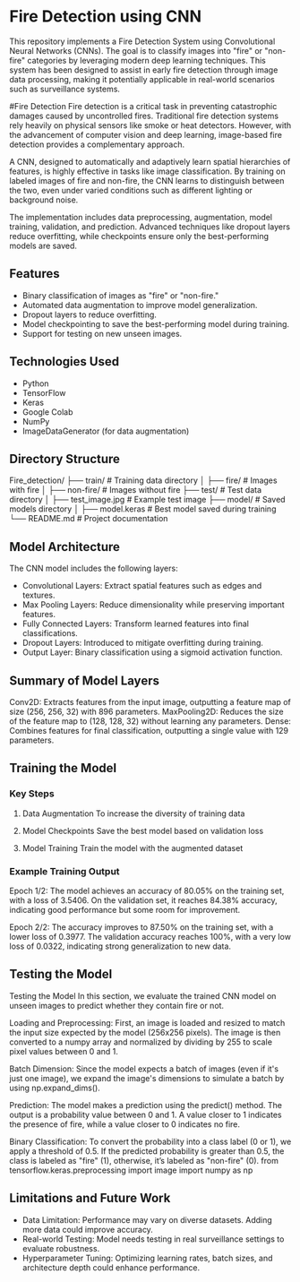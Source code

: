 # Fire Detection using CNN

This repository implements a Fire Detection System using Convolutional Neural Networks (CNNs). The goal is to classify images into "fire" or "non-fire" categories by leveraging modern deep learning techniques. This system has been designed to assist in early fire detection through image data processing, making it potentially applicable in real-world scenarios such as surveillance systems.

#Fire Detection
Fire detection is a critical task in preventing catastrophic damages caused by uncontrolled fires. Traditional fire detection systems rely heavily on physical sensors like smoke or heat detectors. However, with the advancement of computer vision and deep learning, image-based fire detection provides a complementary approach. 

A CNN, designed to automatically and adaptively learn spatial hierarchies of features, is highly effective in tasks like image classification. By training on labeled images of fire and non-fire, the CNN learns to distinguish between the two, even under varied conditions such as different lighting or background noise. 

The implementation includes data preprocessing, augmentation, model training, validation, and prediction. Advanced techniques like dropout layers reduce overfitting, while checkpoints ensure only the best-performing models are saved.

## Features
- Binary classification of images as "fire" or "non-fire."
- Automated data augmentation to improve model generalization.
- Dropout layers to reduce overfitting.
- Model checkpointing to save the best-performing model during training.
- Support for testing on new unseen images.

## Technologies Used
- Python
- TensorFlow
- Keras
- Google Colab
- NumPy
- ImageDataGenerator (for data augmentation)

## Directory Structure
Fire_detection/
├── train/                 # Training data directory
│   ├── fire/             # Images with fire
│   ├── non-fire/         # Images without fire
├── test/                  # Test data directory
│   ├── test_image.jpg    # Example test image
├── model/                 # Saved models directory
│   ├── model.keras       # Best model saved during training
└── README.md              # Project documentation


## Model Architecture
The CNN model includes the following layers:

- Convolutional Layers: Extract spatial features such as edges and textures.
- Max Pooling Layers: Reduce dimensionality while preserving important features.
- Fully Connected Layers: Transform learned features into final classifications.
- Dropout Layers: Introduced to mitigate overfitting during training.
- Output Layer: Binary classification using a sigmoid activation function.

## Summary of Model Layers
Conv2D: Extracts features from the input image, outputting a feature map of size (256, 256, 32) with 896 parameters.
MaxPooling2D: Reduces the size of the feature map to (128, 128, 32) without learning any parameters.
Dense: Combines features for final classification, outputting a single value with 129 parameters.

## Training the Model
### Key Steps
1. Data Augmentation
   To increase the diversity of training data

2. Model Checkpoints
   Save the best model based on validation loss

3. Model Training
   Train the model with the augmented dataset
   
### Example Training Output
Epoch 1/2: The model achieves an accuracy of 80.05% on the training set, with a loss of 3.5406. On the validation set, it reaches 84.38% accuracy, indicating good performance but some room for improvement.

Epoch 2/2: The accuracy improves to 87.50% on the training set, with a lower loss of 0.3977. The validation accuracy reaches 100%, with a very low loss of 0.0322, indicating strong generalization to new data.

## Testing the Model
Testing the Model
In this section, we evaluate the trained CNN model on unseen images to predict whether they contain fire or not.

Loading and Preprocessing: First, an image is loaded and resized to match the input size expected by the model (256x256 pixels). The image is then converted to a numpy array and normalized by dividing by 255 to scale pixel values between 0 and 1.

Batch Dimension: Since the model expects a batch of images (even if it's just one image), we expand the image's dimensions to simulate a batch by using np.expand_dims().

Prediction: The model makes a prediction using the predict() method. The output is a probability value between 0 and 1. A value closer to 1 indicates the presence of fire, while a value closer to 0 indicates no fire.

Binary Classification: To convert the probability into a class label (0 or 1), we apply a threshold of 0.5. If the predicted probability is greater than 0.5, the class is labeled as "fire" (1), otherwise, it’s labeled as "non-fire" (0).
from tensorflow.keras.preprocessing import image
import numpy as np


## Limitations and Future Work
- Data Limitation: Performance may vary on diverse datasets. Adding more data could improve accuracy.
- Real-world Testing: Model needs testing in real surveillance settings to evaluate robustness.
- Hyperparameter Tuning: Optimizing learning rates, batch sizes, and architecture depth could enhance performance.

